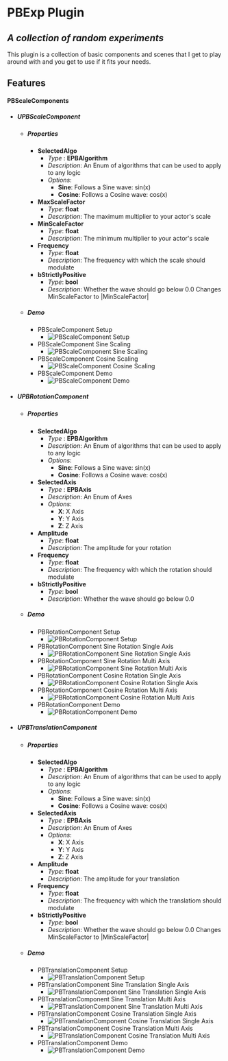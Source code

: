 # PBExp Plugin
## _A collection of random experiments_

This plugin is a collection of basic components and scenes that I get to play around with and you get to use if it fits your needs.

## Features
#### PBScaleComponents
- ##### UPBScaleComponent
    - ##### Properties
        - **SelectedAlgo**
            - *Type* : **EPBAlgorithm**
            - *Description*: An Enum of algorithms that can be used to apply to any logic
            - *Options*:
                - **Sine**: Follows a Sine wave: sin(x)
                - **Cosine**: Follows a Cosine wave: cos(x)
        - **MaxScaleFactor**
            - *Type*: **float**
            - *Description*: The maximum multiplier to your actor's scale
        - **MinScaleFactor**
            - *Type*: **float**
            - *Description*: The minimum multiplier to your actor's scale
        - **Frequency**
            - *Type*: **float**
            - *Description*: The frequency with which the scale should modulate
        - **bStrictlyPositive**
            - *Type*: **bool**
            - *Description*: Whether the wave should go below 0.0 Changes MinScaleFactor to |MinScaleFactor|
    - ##### Demo
        - PBScaleComponent Setup
            - ![PBScaleComponent Setup](https://github.com/AryamaanPB/Unreal-Engine-Plugin-Experiments/blob/dev_actorcomp/Plugins/PBExp/Resources/PBScaleComponent%20Setup.gif)
        - PBScaleComponent Sine Scaling
            -  ![PBScaleComponent Sine Scaling](https://github.com/AryamaanPB/Unreal-Engine-Plugin-Experiments/blob/dev_actorcomp/Plugins/PBExp/Resources/PBScaleComponent%20Sine.gif)
        -  PBScaleComponent Cosine Scaling
            -  ![PBScaleComponent Cosine Scaling](https://github.com/AryamaanPB/Unreal-Engine-Plugin-Experiments/blob/dev_actorcomp/Plugins/PBExp/Resources/PBScaleComponent%20Cosine.gif)
        -  PBScaleComponent Demo
            -  ![PBScaleComponent Demo](https://github.com/AryamaanPB/Unreal-Engine-Plugin-Experiments/blob/dev_actorcomp/Plugins/PBExp/Resources/PBScaleComponent%20Demo.gif)
- ##### UPBRotationComponent
    - ##### Properties
        - **SelectedAlgo**
            - *Type* : **EPBAlgorithm**
            - *Description*: An Enum of algorithms that can be used to apply to any logic
            - *Options*:
                - **Sine**: Follows a Sine wave: sin(x)
                - **Cosine**: Follows a Cosine wave: cos(x)
        - **SelectedAxis**
            - *Type* : **EPBAxis**
            - *Description*: An Enum of Axes
            - *Options*:
                - **X**: X Axis
                - **Y**: Y Axis
                - **Z**: Z Axis
        - **Amplitude**
            - *Type*: **float**
            - *Description*: The amplitude for your rotation
        - **Frequency**
            - *Type*: **float**
            - *Description*: The frequency with which the rotation should modulate
        - **bStrictlyPositive**
            - *Type*: **bool**
            - *Description*: Whether the wave should go below 0.0 
    - ##### Demo
        - PBRotationComponent Setup
            -  ![PBRotationComponent Setup](https://github.com/AryamaanPB/Unreal-Engine-Plugin-Experiments/blob/dev_actorcomp/Plugins/PBExp/Resources/PBRotationComponent%20Setup.gif)
        - PBRotationComponent Sine Rotation Single Axis
            -  ![PBRotationComponent Sine Rotation Single Axis](https://github.com/AryamaanPB/Unreal-Engine-Plugin-Experiments/blob/dev_actorcomp/Plugins/PBExp/Resources/PBRotationComponent%20Sine%20Single%20Axis.gif)
        -  PBRotationComponent Sine Rotation Multi Axis
            -  ![PBRotationComponent Sine Rotation Multi Axis](https://github.com/AryamaanPB/Unreal-Engine-Plugin-Experiments/blob/dev_actorcomp/Plugins/PBExp/Resources/PBRotationComponent%20Sine%20Multi%20Axis.gif)
        - PBRotationComponent Cosine Rotation Single Axis
            -  ![PBRotationComponent Cosine Rotation Single Axis](https://github.com/AryamaanPB/Unreal-Engine-Plugin-Experiments/blob/dev_actorcomp/Plugins/PBExp/Resources/PBRotationComponent%20Cosine%20Single%20Axis.gif)
        -  PBRotationComponent Cosine Rotation Multi Axis
            -  ![PBRotationComponent Cosine Rotation Multi Axis](https://github.com/AryamaanPB/Unreal-Engine-Plugin-Experiments/blob/dev_actorcomp/Plugins/PBExp/Resources/PBRotationComponent%20Cosine%20Multi%20Axis.gif)
        -  PBRotationComponent Demo
            -  ![PBRotationComponent Demo](https://github.com/AryamaanPB/Unreal-Engine-Plugin-Experiments/blob/dev_actorcomp/Plugins/PBExp/Resources/PBRotationComponent%20Demo.gif)

- ##### UPBTranslationComponent
    - ##### Properties
        - **SelectedAlgo**
            - *Type* : **EPBAlgorithm**
            - *Description*: An Enum of algorithms that can be used to apply to any logic
            - *Options*:
                - **Sine**: Follows a Sine wave: sin(x)
                - **Cosine**: Follows a Cosine wave: cos(x)
        - **SelectedAxis**
            - *Type* : **EPBAxis**
            - *Description*: An Enum of Axes
            - *Options*:
                - **X**: X Axis
                - **Y**: Y Axis
                - **Z**: Z Axis
        - **Amplitude**
            - *Type*: **float**
            - *Description*: The amplitude for your translation
        - **Frequency**
            - *Type*: **float**
            - *Description*: The frequency with which the translatiom should modulate
        - **bStrictlyPositive**
            - *Type*: **bool**
            - *Description*: Whether the wave should go below 0.0 Changes MinScaleFactor to |MinScaleFactor|
   - ##### Demo
       - PBTranslationComponent Setup
           -  ![PBTranslationComponent Setup](https://github.com/AryamaanPB/Unreal-Engine-Plugin-Experiments/blob/dev_actorcomp/Plugins/PBExp/Resources/PBRotationComponent%20Setup.gif)
       - PBTranslationComponent Sine Translation Single Axis
           -  ![PBTranslationComponent Sine Translation Single Axis](https://github.com/AryamaanPB/Unreal-Engine-Plugin-Experiments/blob/dev_actorcomp/Plugins/PBExp/Resources/PBRotationComponent%20Sine%20Single%20Axis.gif)
       -  PBTranslationComponent Sine Translation Multi Axis
           -  ![PBTranslationComponent Sine Translation Multi Axis](https://github.com/AryamaanPB/Unreal-Engine-Plugin-Experiments/blob/dev_actorcomp/Plugins/PBExp/Resources/PBRotationComponent%20Sine%20Multi%20Axis.gif)
       - PBTranslationComponent Cosine Translation Single Axis
           -  ![PBTranslationComponent Cosine Translation Single Axis](https://github.com/AryamaanPB/Unreal-Engine-Plugin-Experiments/blob/dev_actorcomp/Plugins/PBExp/Resources/PBRotationComponent%20Cosine%20Single%20Axis.gif)
       -  PBTranslationComponent Cosine Translation Multi Axis
           -  ![PBTranslationComponent Cosine Translation Multi Axis](https://github.com/AryamaanPB/Unreal-Engine-Plugin-Experiments/blob/dev_actorcomp/Plugins/PBExp/Resources/PBRotationComponent%20Cosine%20Multi%20Axis.gif)
       -  PBTranslationComponent Demo
           -  ![PBTranslationComponent Demo](https://github.com/AryamaanPB/Unreal-Engine-Plugin-Experiments/blob/dev_actorcomp/Plugins/PBExp/Resources/PBRotationComponent%20Demo.gif)